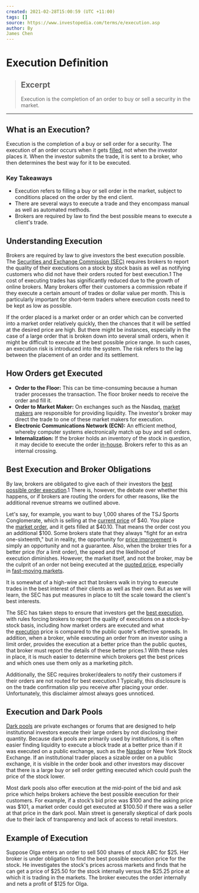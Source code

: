```yaml
---
created: 2021-02-28T15:00:59 (UTC +11:00)
tags: []
source: https://www.investopedia.com/terms/e/execution.asp
author: By
James Chen
---
```


# Execution Definition

> ## Excerpt
> Execution is the completion of an order to buy or sell a security in the market.

---
## What is an Execution?

Execution is the completion of a buy or sell order for a security. The execution of an order occurs when it gets [filled](https://www.investopedia.com/terms/f/fill.asp), not when the investor places it. When the investor submits the trade, it is sent to a broker, who then determines the best way for it to be executed.

### Key Takeaways

-   Execution refers to filling a buy or sell order in the market, subject to conditions placed on the order by the end client.
-   There are several ways to execute a trade and they encompass manual as well as automated methods.
-   Brokers are required by law to find the best possible means to execute a client's trade.

## Understanding Execution

Brokers are required by law to give investors the best execution possible. The [Securities and Exchange Commission (SEC)](https://www.investopedia.com/terms/s/sec.asp) requires brokers to report the quality of their executions on a stock by stock basis as well as notifying customers who did not have their orders routed for best execution.1 The cost of executing trades has significantly reduced due to the growth of online brokers. Many brokers offer their customers a commission rebate if they execute a certain amount of trades or dollar value per month. This is particularly important for short-term traders where execution costs need to be kept as low as possible.

If the order placed is a market order or an order which can be converted into a market order relatively quickly, then the chances that it will be settled at the desired price are high. But there might be instances, especially in the case of a large order that is broken down into several small orders, when it might be difficult to execute at the best possible price range. In such cases, an execution risk is introduced into the system. The risk refers to the lag between the placement of an order and its settlement.

## How Orders get Executed

-   **Order to the Floor:** This can be time-consuming because a human trader processes the transaction. The floor broker needs to receive the order and fill it.
-   **Order to Market Maker:** On exchanges such as the Nasdaq, [market makers](https://www.investopedia.com/terms/m/marketmaker.asp) are responsible for providing liquidity. The investor's broker may direct the trade to one of these market makers for execution.
-   **Electronic Communications Network (ECN):** An efficient method, whereby computer systems electronically match up buy and sell orders.
-   **Internalization:** If the broker holds an inventory of the stock in question, it may decide to execute the order [in-house](https://www.investopedia.com/terms/i/in-house.asp). Brokers refer to this as an internal crossing.

## Best Execution and Broker Obligations

By law, brokers are obligated to give each of their investors the [best possible order execution](https://www.investopedia.com/articles/03/012403.asp).1 There is, however, the debate over whether this happens, or if brokers are routing the orders for other reasons, like the additional revenue streams we outlined above.

Let's say, for example, you want to buy 1,000 shares of the TSJ Sports Conglomerate, which is selling at the [current price](https://www.investopedia.com/terms/c/currentprice.asp) of $40. You place the [market order](https://www.investopedia.com/terms/m/marketorder.asp), and it gets filled at $40.10. That means the order cost you an additional $100. Some brokers state that they always "fight for an extra one-sixteenth," but in reality, the opportunity for [price improvement](https://www.investopedia.com/terms/p/priceimprovement.asp) is simply an opportunity and not a guarantee. Also, when the broker tries for a better price (for a limit order), the speed and the likelihood of execution diminishes. However, the market itself, and not the broker, may be the culprit of an order not being executed at the [quoted price](https://www.investopedia.com/terms/q/quoted-price.asp), especially in [fast-moving markets](https://www.investopedia.com/terms/f/fastmarket.asp).

It is somewhat of a high-wire act that brokers walk in trying to execute trades in the best interest of their clients as well as their own. But as we will learn, the SEC has put measures in place to tilt the scale toward the client's best interests.

The SEC has taken steps to ensure that investors get the [best execution](https://www.investopedia.com/terms/b/bestexecution.asp), with rules forcing brokers to report the quality of executions on a stock-by-stock basis, including how market orders are executed and what the [execution](https://www.investopedia.com/terms/e/execution.asp) price is compared to the public quote's effective spreads. In addition, when a broker, while executing an order from an investor using a limit order, provides the execution at a better price than the public quotes, that broker must report the details of these better prices.1 With these rules in place, it is much easier to determine which brokers get the best prices and which ones use them only as a marketing pitch.

Additionally, the SEC requires broker/dealers to notify their customers if their orders are not routed for best execution.1 Typically, this disclosure is on the trade confirmation slip you receive after placing your order. Unfortunately, this disclaimer almost always goes unnoticed.

## Execution and Dark Pools

[Dark pools](https://www.investopedia.com/terms/d/dark-pool.asp) are private exchanges or forums that are designed to help institutional investors execute their large orders by not disclosing their quantity. Because dark pools are primarily used by institutions, it is often easier finding liquidity to execute a block trade at a better price than if it was executed on a public exchange, such as the [Nasdaq](https://www.investopedia.com/terms/n/nasdaq.asp) or New York Stock Exchange. If an institutional trader places a sizable order on a public exchange, it is visible in the order book and other investors may discover that there is a large buy or sell order getting executed which could push the price of the stock lower.

Most dark pools also offer execution at the mid-point of the bid and ask price which helps brokers achieve the best possible execution for their customers. For example, if a stock’s bid price was $100 and the asking price was $101, a market order could get executed at $100.50 if there was a seller at that price in the dark pool. Main street is generally skeptical of dark pools due to their lack of transparency and lack of access to retail investors.

## Example of Execution

Suppose Olga enters an order to sell 500 shares of stock ABC for $25. Her broker is under obligation to find the best possible execution price for the stock. He investigates the stock's prices across markets and finds that he can get a price of $25.50 for the stock internally versus the $25.25 price at which it is trading in the markets. The broker executes the order internally and nets a profit of $125 for Olga.
